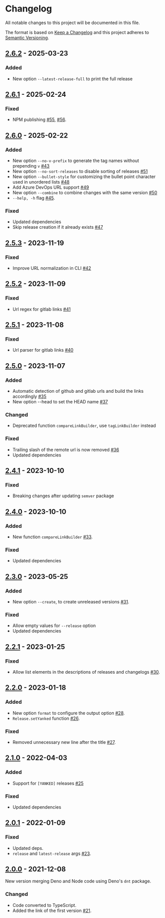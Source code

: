 # Changelog
All notable changes to this project will be documented in this file.

The format is based on [Keep a Changelog](https://keepachangelog.com/)
and this project adheres to [Semantic Versioning](https://semver.org/).

## [2.6.2] - 2025-03-23
### Added
- New option `--latest-release-full` to print the full release

## [2.6.1] - 2025-02-24
### Fixed
- NPM publishing [#55], [#56].

## [2.6.0] - 2025-02-22
### Added
- New option `--no-v-prefix` to generate the tag names without prepending `v` [#43]
- New option `--no-sort-releases` to disable sorting of releases [#51]
- New option `--bullet-style` for customizing the bullet point character used in unordered lists [#48]
- Add Azure DevOps URL support [#49]
- New option `--combine` to combine changes with the same version [#50]
- `--help, -h` flag [#45].

### Fixed
- Updated dependencies
- Skip release creation if it already exists [#47]

## [2.5.3] - 2023-11-19
### Fixed
- Improve URL normalization in CLI [#42]

## [2.5.2] - 2023-11-09
### Fixed
- Url regex for gitlab links [#41]

## [2.5.1] - 2023-11-08
### Fixed
- Url parser for gitlab links [#40]

## [2.5.0] - 2023-11-07
### Added
- Automatic detection of github and gitlab urls and build the links accordingly [#35]
- New option --head to set the HEAD name [#37]

### Changed
- Deprecated function `compareLinkBuilder`, use `tagLinkBuilder` instead

### Fixed
- Trailing slash of the remote url is now removed [#36]
- Updated dependencies

## [2.4.1] - 2023-10-10
### Fixed
- Breaking changes after updating `semver` package

## [2.4.0] - 2023-10-10
### Added
- New function `compareLinkBuilder` [#33].

### Fixed
- Updated dependencies

## [2.3.0] - 2023-05-25
### Added
- New option `--create`, to create unreleased versions [#31].

### Fixed
- Allow empty values for `--release` option
- Updated dependencies

## [2.2.1] - 2023-01-25
### Fixed
- Allow list elements in the descriptions of releases and changelogs [#30].

## [2.2.0] - 2023-01-18
### Added
- New option `format` to configure the output option [#28].
- `Release.setYanked` function [#26].

### Fixed
- Removed unnecessary new line after the title [#27].

## [2.1.0] - 2022-04-03
### Added
- Support for `[YANKED]` releases [#25]

### Fixed
- Updated dependencies

## [2.0.1] - 2022-01-09
### Fixed
- Updated deps.
- `release` and `latest-release` args [#23].

## [2.0.0] - 2021-12-08
New version merging Deno and Node code using Deno's `dnt` package.

### Changed
- Code converted to TypeScript.
- Added the link of the first version [#21].

[#21]: https://github.com/oscarotero/keep-a-changelog/issues/21
[#23]: https://github.com/oscarotero/keep-a-changelog/issues/23
[#25]: https://github.com/oscarotero/keep-a-changelog/issues/25
[#26]: https://github.com/oscarotero/keep-a-changelog/issues/26
[#27]: https://github.com/oscarotero/keep-a-changelog/issues/27
[#28]: https://github.com/oscarotero/keep-a-changelog/issues/28
[#30]: https://github.com/oscarotero/keep-a-changelog/issues/30
[#31]: https://github.com/oscarotero/keep-a-changelog/issues/31
[#33]: https://github.com/oscarotero/keep-a-changelog/issues/33
[#35]: https://github.com/oscarotero/keep-a-changelog/issues/35
[#36]: https://github.com/oscarotero/keep-a-changelog/issues/36
[#37]: https://github.com/oscarotero/keep-a-changelog/issues/37
[#40]: https://github.com/oscarotero/keep-a-changelog/issues/40
[#41]: https://github.com/oscarotero/keep-a-changelog/issues/41
[#42]: https://github.com/oscarotero/keep-a-changelog/issues/42
[#43]: https://github.com/oscarotero/keep-a-changelog/issues/43
[#45]: https://github.com/oscarotero/keep-a-changelog/issues/45
[#47]: https://github.com/oscarotero/keep-a-changelog/issues/47
[#48]: https://github.com/oscarotero/keep-a-changelog/issues/48
[#49]: https://github.com/oscarotero/keep-a-changelog/issues/49
[#50]: https://github.com/oscarotero/keep-a-changelog/issues/50
[#51]: https://github.com/oscarotero/keep-a-changelog/issues/51
[#55]: https://github.com/oscarotero/keep-a-changelog/issues/55
[#56]: https://github.com/oscarotero/keep-a-changelog/issues/56

[2.6.2]: https://github.com/oscarotero/keep-a-changelog/compare/v2.6.1...v2.6.2
[2.6.1]: https://github.com/oscarotero/keep-a-changelog/compare/v2.6.0...v2.6.1
[2.6.0]: https://github.com/oscarotero/keep-a-changelog/compare/v2.5.3...v2.6.0
[2.5.3]: https://github.com/oscarotero/keep-a-changelog/compare/v2.5.2...v2.5.3
[2.5.2]: https://github.com/oscarotero/keep-a-changelog/compare/v2.5.1...v2.5.2
[2.5.1]: https://github.com/oscarotero/keep-a-changelog/compare/v2.5.0...v2.5.1
[2.5.0]: https://github.com/oscarotero/keep-a-changelog/compare/v2.4.1...v2.5.0
[2.4.1]: https://github.com/oscarotero/keep-a-changelog/compare/v2.4.0...v2.4.1
[2.4.0]: https://github.com/oscarotero/keep-a-changelog/compare/v2.3.0...v2.4.0
[2.3.0]: https://github.com/oscarotero/keep-a-changelog/compare/v2.2.1...v2.3.0
[2.2.1]: https://github.com/oscarotero/keep-a-changelog/compare/v2.2.0...v2.2.1
[2.2.0]: https://github.com/oscarotero/keep-a-changelog/compare/v2.1.0...v2.2.0
[2.1.0]: https://github.com/oscarotero/keep-a-changelog/compare/v2.0.1...v2.1.0
[2.0.1]: https://github.com/oscarotero/keep-a-changelog/compare/v2.0.0...v2.0.1
[2.0.0]: https://github.com/oscarotero/keep-a-changelog/releases/tag/v2.0.0
